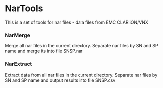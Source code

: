 # NarTools
This is a set of tools for nar files - data files from EMC CLARiiON/VNX

### NarMerge

Merge all nar files in the current directory. Separate nar files by SN and SP name and merge its into file SNSP.nar

### NarExtract

Extract data from all nar files in the current directory. Separate nar files by SN and SP name and output results into file SNSP.csv
